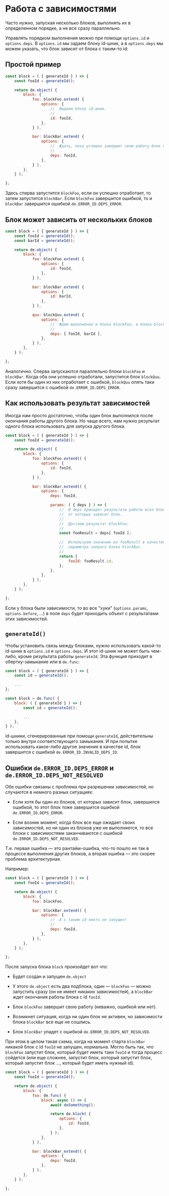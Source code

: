# Работа с зависимостями

Часто нужно, запуская несколько блоков, выполнять их в определенном порядке,
а не все сразу параллельно.

Управлять порядком выполнения можно при помощи `options.id` и `options.deps`.
В `options.id` мы задаем блоку id-шник, а в `options.deps` мы можем указать, что блок
зависит от блока с таким-то id:


## Простой пример

```js
const block = ( { generateId } ) => {
    const fooId = generateId();

    return de.object( {
        block: {
            foo: blockFoo.extend( {
                options: {
                    //  Выдаем блоку id-шник.
                    //
                    id: fooId,
                },
            } ),

            bar: blockBar.extend( {
                options: {
                    //  Ждать, пока успешно завершит свою работу блок с id равным fooId.
                    //
                    deps: fooId,
                },
            } ),
        },
    } );

};
```

Здесь сперва запустится `blockFoo`, если он успешно отработает, то затем запустится `blockBar`.
Если `blockFoo` завершится ошибкой, то и `blockBar` завершится ошибкой `de.ERROR_ID.DEPS_ERROR`.


## Блок может зависить от нескольких блоков

```js
const block = ( { generateId } ) => {
    const fooId = generateId();
    const barId = generateId();

    return de.object( {
        block: {
            foo: blockFoo.extend( {
                options: {
                    id: fooId,
                },
            } ),

            bar: blockBar.extend( {
                options: {
                    id: barId,
                },
            } ),

            quu: blockQuu.extend( {
                options: {
                    //  Ждем выполнения и блока blockFoo, и блока blockBar.
                    //
                    deps: [ fooId, barId ],
                },
            } ),
        },
    } );

};
```

Аналогично. Сперва запускаются параллельно блоки `blockFoo` и `blockBar`.
Когда оба они успешно отработали, запустится блок `blockQuu`.
Если хотя бы один из них отработает с ошибкой, `blockQuu` опять таки сразу завершится с ошибкой `de.ERROR_ID.DEPS_ERROR`.


## Как использовать результат зависимостей

Иногда нам просто достаточно, чтобы один блок выполнился после окончания работы другого блока.
Но чаще всего, нам нужно результат одного блока использовать для запуска другого блока.

```js
const block = ( { generateId } ) => {
    const fooId = generateId();

    return de.object( {
        block: {
            foo: blockFoo.extend(( {
                options: {
                    id: fooId,
                },
            } ),

            bar: blockBar.extend(( {
                options: {
                    deps: fooId,

                    params: ( { deps } ) => {
                        //  В deps приходят результаты работы всех блоков,
                        //  от которых зависит блок.
                        //
                        //  Достаем результат blockFoo.
                        //
                        const fooResult = deps[ fooId ];

                        //  Используем значение из fooResult в качестве
                        //  параметра запроса блока blockBar.
                        //
                        return {
                            fooId: fooResult.id,
                        };
                    },
                },
            } ),
        },
    } );

};
```

Если у блока были зависимости, то во все "хуки" (`options.params`, `options.before`, ...) в поле `deps`
будет приходить объект с результатами этих зависимостей.


## `generateId()`

Чтобы установить связь между блоками, нужно использовать какой-то id-шник в `options.id` и `options.deps`.
И этот id-шник не может быть чем-либо, кроме результата работы `generateId`.
Эта функция приходит в обертку-замыкание или в `de.func`:

```js
const block = ( { generateId } ) => {
    const id = generateId();

    ...
};

const block = de.func( {
    block: ( { generateId } ) => {
        const id = generateId();

        ...
    },
} );
```

id-шники, сгенерированные при помощи `generateId`, действительны только внутри соответствующего замыкания.
И при попытке использовать какое-либо другое значение в качестве id, блок завершится с ошибкой `de.ERROR_ID.INVALID_DEPS_ID`.


## Ошибки `de.ERROR_ID.DEPS_ERROR` и `de.ERROR_ID.DEPS_NOT_RESOLVED`

Обе ошибки связаны с проблема при разрешении зависимостей, но случаются в немного разных ситуациях:

  * Если хотя бы один из блоков, от которых зависит блок, завершился ошибкой, то этот блок тоже завершится
    ошибкой `de.ERROR_ID.DEPS_ERROR`.

  * Если возник момент, когда блок все еще ожидает своих зависимостей, но ни один из блоков уже не выполняется,
    то все блоки с зависимостями заканчиваются с ошибкой `de.ERROR_ID.DEPS_NOT_RESOLVED`.

Т.е. первая ошибка — это рантайм-ошибка, что-то пошло не так в процессе выполнения других блоков,
а вторая ошибка — это скорее проблема архитектурная.

Например:

```js
const block = ( { generateId } ) => {
    const fooId = generateId();

    return de.object( {
        block: {
            foo: blockFoo,

            bar: blockBar.extend(( {
                options: {
                    //  А с таким id никто не запущен!
                    //
                    deps: fooId,
                },
            } ),
        },
    } );

};
```

После запуска блока `block` произойдет вот что:

  * Будет создан и запущен `de.object`

  * У этого `de.object` есть два подблока, один — `blockFoo` — можно запустить сразу (он не имеет никаких зависимостей),
    а `blockBar` ждет окончания работы блока с id `fooId`.

  * Блок `blockFoo` завершит свою работу (неважно, ошибкой или нет).

  * Возникнет ситуация, когда ни один блок не активен, но зависимости блока `blockBar` все еще не сошлись.

  * Блок `blockBar` упадет с ошибкой `de.ERROR_ID.DEPS_NOT_RESOLVED`.


При этом в целом такая схема, когда на момент старта `blockBar` никакой блок с id `fooId` не запущен, нормальна.
Могло быть так, что `blockFoo` запустит блок, который будет иметь таки `fooId` и тогда процесс сойдется
(или еще сложнее, запустит блок, который запустит блок, который запустит блок ..., который будет иметь нужный id).

```js
const block = ( { generateId } ) => {
    const fooId = generateId();

    return de.object( {
        block: {
            foo: de.func( {
                block: async () => {
                    await doSomething();

                    return de.block( {
                        options: {
                            id: fooId,
                        },
                    } );
                },
            } ),

            bar: blockBar.extend(( {
                options: {
                    deps: fooId,
                },
            } ),
        },
    } );

};
```
